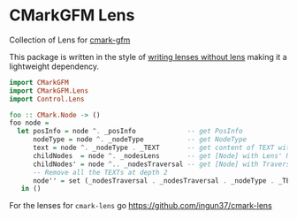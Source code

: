 # CMarkGFM Lens

Collection of Lens for [cmark-gfm](https://hackage.haskell.org/package/cmark-gfm)

This package is written in the style of [writing lenses without lens](https://github.com/ekmett/lens/wiki/How-can-I-write-lenses-without-depending-on-lens%3F) making it a lightweight dependency.

```haskell
import CMarkGFM
import CMarkGFM.Lens
import Control.Lens

foo :: CMark.Node -> ()
foo node =
  let posInfo = node ^. _posInfo             -- get PosInfo
      nodeType = node ^. _nodeType           -- get NodeType
      text = node ^. _nodeType . _TEXT       -- get content of TEXT with Prism' NodeType Text
      childNodes  = node ^. _nodesLens       -- get [Node] with Lens' Node [Node]
      childNodes' = node ^.. _nodesTraversal -- get [Node] with Traversal' Node [Node]
      -- Remove all the TEXTs at depth 2
      node'' = set (_nodesTraversal . _nodesTraversal . _nodeType . _TEXT) "" node
   in ()
```

For the lenses for `cmark-lens` go https://github.com/ingun37/cmark-lens